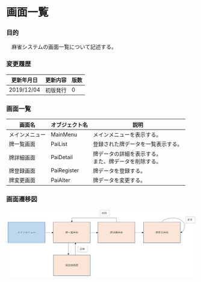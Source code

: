 # 画面一覧 
### 目的 
　麻雀システムの画面一覧について記述する。

### 変更履歴
|更新年月日|更新内容|版数|
|--|--|--|
|2019/12/04|初版発行|0|

### 画面一覧  

 |画面名|オブジェクト名|説明|
 |--|--|--|
 |メインメニュー|MainMenu|メインメニューを表示する。|
 |牌一覧画面|PaiList|登録された牌データを一覧表示する。|
 |牌詳細画面|PaiDetail|牌データの詳細を表示する。<br> また、牌データを削除する。|
 |牌登録画面|PaiRegister|牌データを登録する。|
 |牌変更画面|PaiAlter|牌データを変更する。|

 ### 画面遷移図  

![](画面遷移図.png)